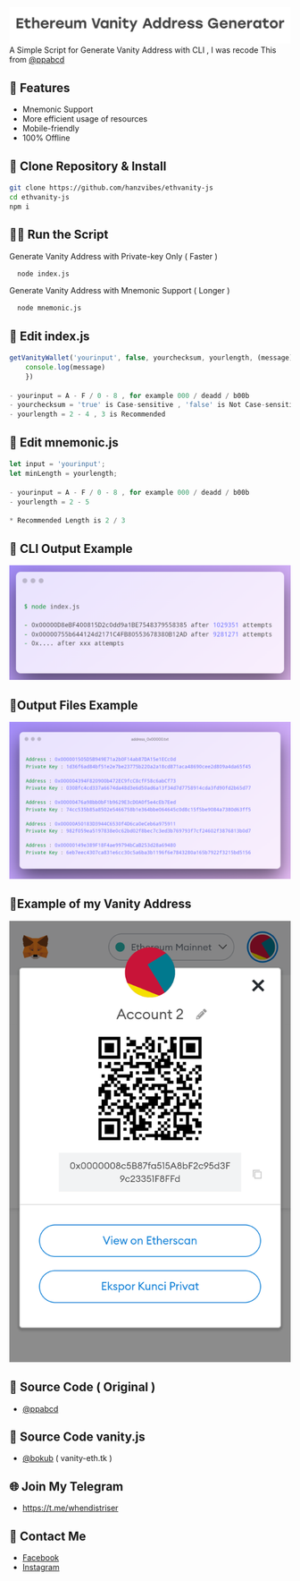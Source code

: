 
![Logo](https://github.com/hanzvibes/ethvanity-js/raw/main/assets/vanity.png)
A Simple Script for Generate Vanity Address with CLI , I was recode This from [@ppabcd](https://github.com/ppabcd/vanity-cli)


## 🌟 Features

- Mnemonic Support
- More efficient usage of resources
- Mobile-friendly
- 100% Offline

## 📂 Clone Repository & Install

```bash
git clone https://github.com/hanzvibes/ethvanity-js
cd ethvanity-js
npm i
```
    
## 👨‍💻 Run the Script

Generate Vanity Address with Private-key Only ( Faster )

```bash
  node index.js
```

Generate Vanity Address with Mnemonic Support ( Longer )

```bash
  node mnemonic.js
```


## 📑 Edit index.js

```javascript
getVanityWallet('yourinput', false, yourchecksum, yourlength, (message) => {
    console.log(message)
    })

- yourinput = A - F / 0 - 8 , for example 000 / deadd / b00b
- yourchecksum = 'true' is Case-sensitive , 'false' is Not Case-sensitive
- yourlength = 2 - 4 , 3 is Recommended
```

## 📑 Edit mnemonic.js

```javascript
let input = 'yourinput';
let minLength = yourlength;

- yourinput = A - F / 0 - 8 , for example 000 / deadd / b00b
- yourlength = 2 - 5

* Recommended Length is 2 / 3
```


## 📱 CLI Output Example

![App Screenshot](https://github.com/hanzvibes/ethvanity-js/raw/main/assets/output.png)

## 📱Output Files Example

![App Screenshot](https://github.com/hanzvibes/ethvanity-js/raw/main/assets/address_0x00000.png)

## 📱Example of my Vanity Address

![App Screenshot](https://github.com/hanzvibes/ethvanity-js/raw/main/assets/example.png)



## 🔗 Source Code ( Original )
- [@ppabcd](https://github.com/ppabcd/vanity-cli)
## 🔗 Source Code vanity.js
- [@bokub](https://github.com/bokub/vanity-eth) ( vanity-eth.tk )

## 🌐 Join My Telegram

- https://t.me/whendistriser

## 👥 Contact Me

- [Facebook](https://fb.me/4RAEHAN)
- [Instagram](https://instagram.com/hanzvibes)


